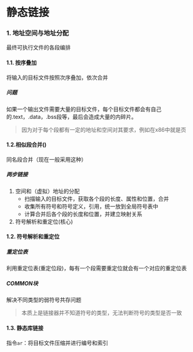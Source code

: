 # 静态链接

### 1. 地址空间与地址分配
最终可执行文件的各段编排
#### 1.1. 按序叠加
将输入的目标文件按照次序叠加，依次合并

##### 问题
如果一个输出文件需要大量的目标文件，每个目标文件都会有自己的.text，.data，.bss段等，最后会造成大量的内碎片。
> 因为对于每个段都有一定的地址和空间对其要求，例如在x86中就是页

#### 1.2.相似段合并()
同名段合并（现在一般采用这种）

##### 两步链接
1. 空间和（虚拟）地址的分配
    * 扫描输入的目标文件，获取各个段的长度、属性和位置，合并
    * 收集所有符号和符号定义，引用，统一放到全局符号表中
    * 计算合并后各个段的长度和位置，并建立映射关系
2. 符号解析和重定位(核心)

#### 1.2. 符号解析和重定位

##### 重定位表
利用重定位表(重定位段)，每有一个段需要重定位就会有一个对应的重定位表

##### COMMON块
解决不同类型的弱符号共存问题
> 本质上是链接器并不知道符号的类型，无法判断符号的类型是否一致

#### 1.3. 静态库链接

指令`ar`：将目标文件压缩并进行编号和索引



